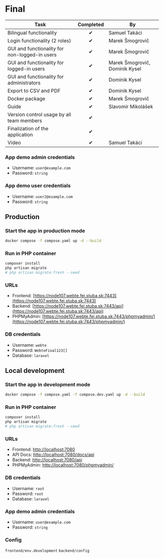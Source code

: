 # Final

| Task                                          | Completed | By                             |
| --------------------------------------------- | :-------: | ------------------------------ |
| Bilingual functionality                       |     ✔     | Samuel Takáci                  |
| Login functionality (2 roles)                 |     ✔     | Marek Šmogrovič                |
| GUI and functionality for non-logged-in users |     ✔     | Marek Šmogrovič                |
| GUI and functionality for logged-in users     |     ✔     | Marek Šmogrovič, Dominik Kysel |
| GUI and functionality for administrators      |     ✔     | Dominik Kysel                  |
| Export to CSV and PDF                         |     ✔     | Dominik Kysel                  |
| Docker package                                |     ✔     | Marek Šmogrovič                |
| Guide                                         |     ✔     | Slavomír Mikolášek             |
| Version control usage by all team members     |     ✔     |                                |
| Finalization of the application               |     ✔     |                                |
| Video                                         |     ✔     | Samuel Takáci                  |

### App demo admin credentials

- Username: `user@example.com`
- Password: `string`

### App demo user credentials

- Username: `user2@example.com`
- Password: `string`

## Production

### Start the app in production mode

```bash
docker compose -f compose.yaml up -d --build
```

### Run in PHP container

```bash
composer install
php artisan migrate
# php artisan migrate:fresh --seed
```

### URLs

- Frontend: [https://node107.webte.fei.stuba.sk:7443](https://node107.webte.fei.stuba.sk:7443)
- Backend: [https://node107.webte.fei.stuba.sk:7443/api](https://node107.webte.fei.stuba.sk:7443/api)
- PHPMyAdmin: [https://node107.webte.fei.stuba.sk:7443/phpmyadmin/](https://node107.webte.fei.stuba.sk:7443/phpmyadmin/)

### DB credentials

- Username: `webte`
- Password: `WebteFinal123[]`
- Database: `laravel`

## Local development

### Start the app in development mode

```bash
docker compose -f compose.yaml -f compose.dev.yaml up -d --build
```

### Run in PHP container

```bash
composer install
php artisan migrate
# php artisan migrate:fresh --seed
```

### URLs

- Frontend: [http://localhost:7080](http://localhost:7080)
- API Docs: [http://localhost:7080/docs/api](http://localhost:7080/docs/api)
- Backend: [http://localhost:7080/api](http://localhost:7080/api)
- PHPMyAdmin: [http://localhost:7080/phpmyadmin/](http://localhost:7080/phpmyadmin/)

### DB credentials

- Username: `root`
- Password: `root`
- Database: `laravel`

### App demo admin credentials

- Username: `user@example.com`
- Password: `string`

### Config

`frontend/env.development`
`backend/config`

